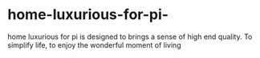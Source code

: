 # home-luxurious-for-pi-
home luxurious for pi is designed to brings a sense of high end quality. To simplify life, to enjoy the wonderful moment of living 
